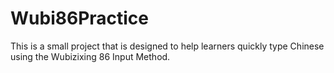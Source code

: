 # Wubi86Practice
This is a small project that is designed to help learners quickly type Chinese using the Wubizixing 86 Input Method.
